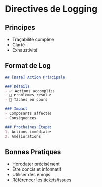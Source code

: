 # Directives de Logging

## Principes
- Traçabilité complète
- Clarté
- Exhaustivité

## Format de Log
```markdown
## [Date] Action Principale

### Détails
- ✅ Actions accomplies
- 🔧 Problèmes résolus
- 🚧 Tâches en cours

### Impact
- Composants affectés
- Conséquences

### Prochaines Étapes
1. Actions immédiates
2. Améliorations
```

## Bonnes Pratiques
- Horodater précisément
- Être concis et informatif
- Utiliser des emojis
- Référencer les tickets/issues